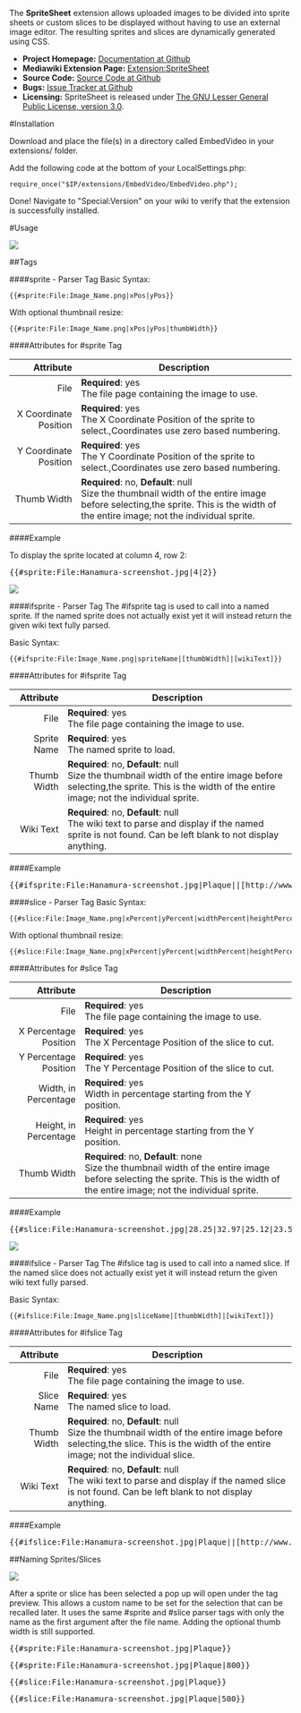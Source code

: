 The **SpriteSheet** extension allows uploaded images to be divided into sprite sheets or custom slices to be displayed without having to use an external image editor.  The resulting sprites and slices are dynamically generated using CSS.

* **Project Homepage:** [Documentation at Github](https://github.com/CurseStaff/SpriteSheet)
* **Mediawiki Extension Page:** [Extension:SpriteSheet](https://www.mediawiki.org/wiki/Extension:SpriteSheet)
* **Source Code:** [Source Code at Github](https://github.com/CurseStaff/SpriteSheet)
* **Bugs:** [Issue Tracker at Github](https://github.com/CurseStaff/SpriteSheet/issues)
* **Licensing:** SpriteSheet is released under [The GNU Lesser General Public License, version 3.0](http://opensource.org/licenses/lgpl-3.0.html).


#Installation

Download and place the file(s) in a directory called EmbedVideo in your extensions/ folder.

Add the following code at the bottom of your LocalSettings.php:

	require_once("$IP/extensions/EmbedVideo/EmbedVideo.php");

Done! Navigate to "Special:Version" on your wiki to verify that the extension is successfully installed.

#Usage

![](documentation/BasicInterface.png)

##Tags

###\#sprite - Parser Tag
Basic Syntax:

	{{#sprite:File:Image_Name.png|xPos|yPos}}

With optional thumbnail resize:

	{{#sprite:File:Image_Name.png|xPos|yPos|thumbWidth}}

####Attributes for #sprite Tag

|       Attribute       | Description                                                                                                                                                                         |
|----------------------:|-------------------------------------------------------------------------------------------------------------------------------------------------------------------------------------|
| File                  | **Required**: yes<br/>The file page containing the image to use.                                                                                                                    |
| X Coordinate Position | **Required**: yes<br/>The X Coordinate Position of the sprite to select.,Coordinates use zero based numbering.                                                                      |
| Y Coordinate Position | **Required**: yes<br/>The Y Coordinate Position of the sprite to select.,Coordinates use zero based numbering.                                                                      |
| Thumb Width           | **Required**: no, **Default**: null<br/>Size the thumbnail width of the entire image before selecting,the sprite.  This is the width of the entire image; not the individual sprite.|

####Example

To display the sprite located at column 4, row 2:
<pre>{{#sprite:File:Hanamura-screenshot.jpg|4|2}}</pre>

![](documentation/SpriteUsageExample.png)


###\#ifsprite - Parser Tag
The #ifsprite tag is used to call into a named sprite.  If the named sprite does not actually exist yet it will instead return the given wiki text fully parsed.

Basic Syntax:

	{{#ifsprite:File:Image_Name.png|spriteName|[thumbWidth]|[wikiText]}}

####Attributes for #ifsprite Tag

|       Attribute       | Description                                                                                                                                                                         |
|----------------------:|-------------------------------------------------------------------------------------------------------------------------------------------------------------------------------------|
| File                  | **Required**: yes<br/>The file page containing the image to use.                                                                                                                    |
| Sprite Name           | **Required**: yes<br/>The named sprite to load.                                                                                                                                     |
| Thumb Width           | **Required**: no, **Default**: null<br/>Size the thumbnail width of the entire image before selecting,the sprite.  This is the width of the entire image; not the individual sprite.|
| Wiki Text             | **Required**: no, **Default**: null<br/>The wiki text to parse and display if the named sprite is not found.  Can be left blank to not display anything.                            |

####Example

<pre>{{#ifsprite:File:Hanamura-screenshot.jpg|Plaque||[http://www.example.com/ Use This Example]}}</pre>


###\#slice - Parser Tag
Basic Syntax:

	{{#slice:File:Image_Name.png|xPercent|yPercent|widthPercent|heightPercent}}

With optional thumbnail resize:

	{{#slice:File:Image_Name.png|xPercent|yPercent|widthPercent|heightPercent|thumbWidth}}

####Attributes for #slice Tag

|       Attribute       | Description                                                                                                                                                                          |
|----------------------:|--------------------------------------------------------------------------------------------------------------------------------------------------------------------------------------|
| File                  | **Required**: yes<br/>The file page containing the image to use.                                                                                                                     |
| X Percentage Position | **Required**: yes<br/>The X Percentage Position of the slice to cut.                                                                                                                 |
| Y Percentage Position | **Required**: yes<br/>The Y Percentage Position of the slice to cut.                                                                                                                 |
| Width, in Percentage  | **Required**: yes<br/>Width in percentage starting from the Y position.                                                                                                              |
| Height, in Percentage | **Required**: yes<br/>Height in percentage starting from the Y position.                                                                                                             |
| Thumb Width           | **Required**: no, **Default**: none<br/>Size the thumbnail width of the entire image before selecting the sprite.  This is the width of the entire image; not the individual sprite. |

####Example

<pre>{{#slice:File:Hanamura-screenshot.jpg|28.25|32.97|25.12|23.58}}</pre>

![](documentation/SliceUsageExample.png)


###\#ifslice - Parser Tag
The #ifslice tag is used to call into a named slice.  If the named slice does not actually exist yet it will instead return the given wiki text fully parsed.

Basic Syntax:

	{{#ifslice:File:Image_Name.png|sliceName|[thumbWidth]|[wikiText]}}

####Attributes for #ifslice Tag

|       Attribute       | Description                                                                                                                                                                         |
|----------------------:|-------------------------------------------------------------------------------------------------------------------------------------------------------------------------------------|
| File                  | **Required**: yes<br/>The file page containing the image to use.                                                                                                                    |
| Slice Name            | **Required**: yes<br/>The named slice to load.                                                                                                                                      |
| Thumb Width           | **Required**: no, **Default**: null<br/>Size the thumbnail width of the entire image before selecting,the slice.  This is the width of the entire image; not the individual slice.  |
| Wiki Text             | **Required**: no, **Default**: null<br/>The wiki text to parse and display if the named slice is not found.  Can be left blank to not display anything.                             |

####Example

<pre>{{#ifslice:File:Hanamura-screenshot.jpg|Plaque||[http://www.example.com/ Use This Example]}}</pre>


##Naming Sprites/Slices

![](documentation/SpriteNaming.png)

After a sprite or slice has been selected a pop up will open under the tag preview.  This allows a custom name to be set for the selection that can be recalled later.  It uses the same #sprite and #slice parser tags with only the name as the first argument after the file name.  Adding the optional thumb width is still supported.

<pre>{{#sprite:File:Hanamura-screenshot.jpg|Plaque}}</pre>
<pre>{{#sprite:File:Hanamura-screenshot.jpg|Plaque|800}}</pre>
<pre>{{#slice:File:Hanamura-screenshot.jpg|Plaque}}</pre>
<pre>{{#slice:File:Hanamura-screenshot.jpg|Plaque|500}}</pre>